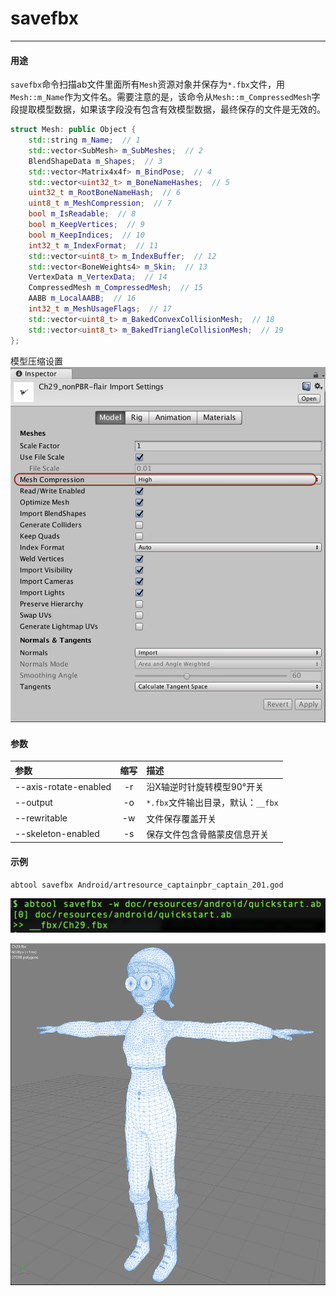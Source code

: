# savefbx
---

#### 用途

`savefbx`命令扫描ab文件里面所有`Mesh`资源对象并保存为`*.fbx`文件，用`Mesh::m_Name`作为文件名。需要注意的是，该命令从`Mesh::m_CompressedMesh`字段提取模型数据，如果该字段没有包含有效模型数据，最终保存的文件是无效的。

```c++
struct Mesh: public Object {
    std::string m_Name;  // 1
    std::vector<SubMesh> m_SubMeshes;  // 2
    BlendShapeData m_Shapes;  // 3
    std::vector<Matrix4x4f> m_BindPose;  // 4
    std::vector<uint32_t> m_BoneNameHashes;  // 5
    uint32_t m_RootBoneNameHash;  // 6
    uint8_t m_MeshCompression;  // 7
    bool m_IsReadable;  // 8
    bool m_KeepVertices;  // 9
    bool m_KeepIndices;  // 10
    int32_t m_IndexFormat;  // 11
    std::vector<uint8_t> m_IndexBuffer;  // 12
    std::vector<BoneWeights4> m_Skin;  // 13
    VertexData m_VertexData;  // 14
    CompressedMesh m_CompressedMesh;  // 15
    AABB m_LocalAABB;  // 16
    int32_t m_MeshUsageFlags;  // 17
    std::vector<uint8_t> m_BakedConvexCollisionMesh;  // 18
    std::vector<uint8_t> m_BakedTriangleCollisionMesh;  // 19
};
```

模型压缩设置
![](savefbx/compress.png)

#### 参数

|参数|缩写|描述|
|:-|:-:|:-|
|--axis-rotate-enabled|-r|沿X轴逆时针旋转模型90°开关|
|--output|-o|`*.fbx`文件输出目录，默认：`__fbx`|
|--rewritable|-w|文件保存覆盖开关|
|--skeleton-enabled|-s|保存文件包含骨骼蒙皮信息开关|

#### 示例

```
abtool savefbx Android/artresource_captainpbr_captain_201.god
```

![](savefbx/savefbx.png)

![](savefbx/sample.png)
